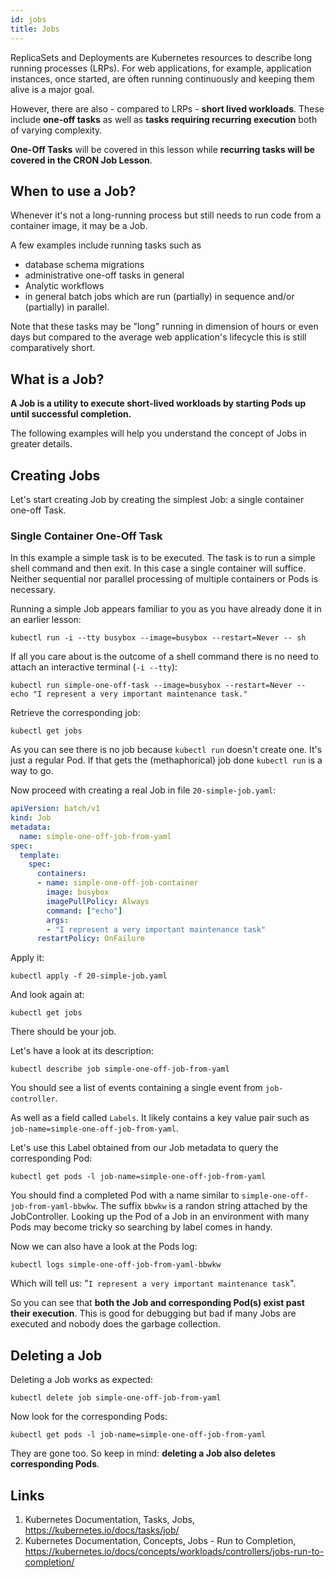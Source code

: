 ```yaml
---
id: jobs
title: Jobs
---
```


ReplicaSets and Deployments are Kubernetes resources to describe long running processes (LRPs). For web applications, for example, application instances, once started, are often running continuously and keeping them alive is a major goal.

However, there are also - compared to LRPs - **short lived workloads**. These include **one-off tasks** as well as **tasks requiring recurring execution** both of varying complexity.

**One-Off Tasks** will be covered in this lesson while **recurring tasks will be covered in the CRON Job Lesson**.

## When to use a Job?

Whenever it's not a long-running process but still needs to run code from a container image, it may be a Job.

A few examples include running tasks such as

* database schema migrations
* administrative one-off tasks in general
* Analytic workflows
* in general batch jobs which are run (partially) in sequence and/or (partially) in parallel.

Note that these tasks may be "long" running in dimension of hours or even days but compared to the average web application's lifecycle this is still comparatively short.

## What is a Job?

**A Job is a utility to execute short-lived workloads by starting Pods up until successful completion.**

The following examples will help you understand the concept of Jobs in greater details.

## Creating Jobs

Let's start creating Job by creating the simplest Job: a single container one-off Task.

### Single Container One-Off Task

In this example a simple task is to be executed. The task is to run a simple shell command and then exit. In this case a single container will suffice. Neither sequential nor parallel processing of multiple containers or Pods is necessary.

Running a simple Job appears familiar to you as you have already done it in an earlier lesson:

    kubectl run -i --tty busybox --image=busybox --restart=Never -- sh

If all you care about is the outcome of a shell command there is no need to attach an interactive terminal (`-i --tty`):

    kubectl run simple-one-off-task --image=busybox --restart=Never -- echo "I represent a very important maintenance task."

Retrieve the corresponding job:

    kubectl get jobs

As you can see there is no job because `kubectl run` doesn't create one. It's just a regular Pod. If that gets the (methaphorical) job done `kubectl run` is a way to go.

Now proceed with creating a real Job in file `20-simple-job.yaml`:

```yaml
apiVersion: batch/v1
kind: Job
metadata:
  name: simple-one-off-job-from-yaml
spec:
  template:
    spec:
      containers:
      - name: simple-one-off-job-container
        image: busybox
        imagePullPolicy: Always
        command: ["echo"]
        args:
        - "I represent a very important maintenance task"
      restartPolicy: OnFailure
```

Apply it:

    kubectl apply -f 20-simple-job.yaml

And look again at:

    kubectl get jobs

There should be your job.

Let's have a look at its description:

    kubectl describe job simple-one-off-job-from-yaml

You should see a list of events containing a single event from `job-controller`.

As well as a field called `Labels`. It likely contains a key value pair such as `job-name=simple-one-off-job-from-yaml`.

Let's use this Label obtained from our Job metadata to query the corresponding Pod:

    kubectl get pods -l job-name=simple-one-off-job-from-yaml

You should find a completed Pod with a name similar to `simple-one-off-job-from-yaml-bbwkw`. The suffix `bbwkw` is a randon string attached by the JobController. Looking up the Pod of a Job in an environment with many Pods may become tricky so searching by label comes in handy.

Now we can also have a look at the Pods log:

    kubectl logs simple-one-off-job-from-yaml-bbwkw

Which will tell us: "`I represent a very important maintenance task`".

So you can see that **both the Job and corresponding Pod(s) exist past their execution**. This is good for debugging but bad if many Jobs are executed and nobody does the garbage collection.

## Deleting a Job

Deleting a Job works as expected:

    kubectl delete job simple-one-off-job-from-yaml

Now look for the corresponding Pods:

    kubectl get pods -l job-name=simple-one-off-job-from-yaml

They are gone too. So keep in mind: **deleting a Job also deletes corresponding Pods**.

## Links

1. Kubernetes Documentation, Tasks, Jobs, https://kubernetes.io/docs/tasks/job/
2. Kubernetes Documentation, Concepts, Jobs - Run to Completion, https://kubernetes.io/docs/concepts/workloads/controllers/jobs-run-to-completion/
